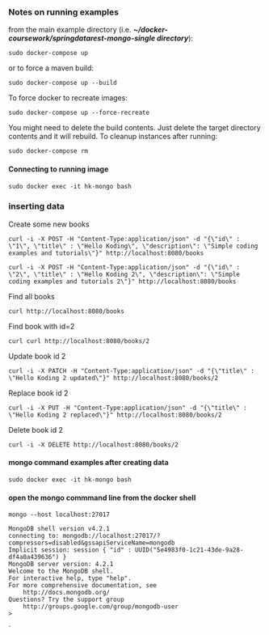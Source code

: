 ### Notes on running examples

from the main example directory (i.e. _**~/docker-coursework/springdatarest-mongo-single directory**_):

`sudo docker-compose up`

or to force a maven build:

`sudo docker-compose up --build`

To force docker to recreate images:

`sudo docker-compose up --force-recreate`


You might need to delete the build contents. Just delete the target directory contents and it will rebuild. To cleanup instances after running:

`sudo docker-compose rm`

#### Connecting to running image

`sudo docker exec -it hk-mongo bash`


### inserting data

Create some new books

`curl -i -X POST -H "Content-Type:application/json" -d "{\"id\" : \"1\", \"title\" : \"Hello Koding\", \"description\": \"Simple coding examples and tutorials\"}" http://localhost:8080/books`

`curl -i -X POST -H "Content-Type:application/json" -d "{\"id\" : \"2\", \"title\" : \"Hello Koding 2\", \"description\": \"Simple coding examples and tutorials 2\"}" http://localhost:8080/books`

Find all books

`curl http://localhost:8080/books`

Find book with id=2

`curl curl http://localhost:8080/books/2`

Update book id 2

`curl -i -X PATCH -H "Content-Type:application/json" -d "{\"title\" : \"Hello Koding 2 updated\"}" http://localhost:8080/books/2`

Replace book id 2

`curl -i -X PUT -H "Content-Type:application/json" -d "{\"title\" : \"Hello Koding 2 replaced\"}" http://localhost:8080/books/2`

Delete book id 2

`curl -i -X DELETE http://localhost:8080/books/2`

#### mongo command examples after creating data

`sudo docker exec -it hk-mongo bash`

#### open the mongo commmand line from the docker shell
```
mongo --host localhost:27017

MongoDB shell version v4.2.1
connecting to: mongodb://localhost:27017/?compressors=disabled&gssapiServiceName=mongodb
Implicit session: session { "id" : UUID("5e4983f0-1c21-43de-9a28-df4a0a439636") }
MongoDB server version: 4.2.1
Welcome to the MongoDB shell.
For interactive help, type "help".
For more comprehensive documentation, see
	http://docs.mongodb.org/
Questions? Try the support group
	http://groups.google.com/group/mongodb-user
> 
```



`
